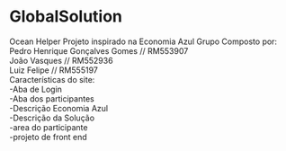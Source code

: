 # GlobalSolution
Ocean Helper
Projeto inspirado na Economia Azul
Grupo Composto por:<br>
Pedro Henrique Gonçalves Gomes // RM553907<br>
João Vasques // RM552936<br>
Luiz Felipe // RM555197<br>
Características do site:<br>
-Aba de Login<br>
-Aba dos participantes<br>
-Descrição Economia Azul<br>
-Descrição da Solução<br>
-area do participante<br>
-projeto de front end<br>
